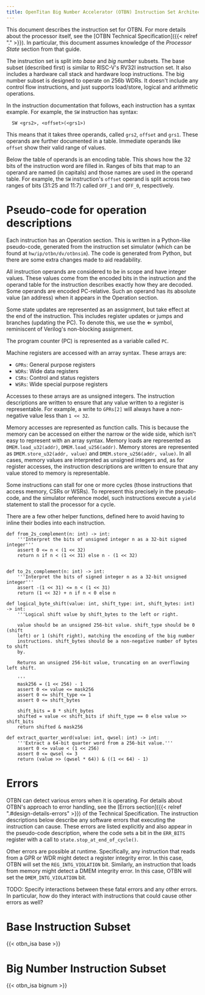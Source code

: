 ```yaml
---
title: OpenTitan Big Number Accelerator (OTBN) Instruction Set Architecture
---
```


This document describes the instruction set for OTBN.
For more details about the processor itself, see the [OTBN Technical Specification]({{< relref "." >}}).
In particular, this document assumes knowledge of the *Processor State* section from that guide.

The instruction set is split into *base* and *big number* subsets.
The base subset (described first) is similar to RISC-V's RV32I instruction set.
It also includes a hardware call stack and hardware loop instructions.
The big number subset is designed to operate on 256b WDRs.
It doesn't include any control flow instructions, and just supports load/store, logical and arithmetic operations.

In the instruction documentation that follows, each instruction has a syntax example.
For example, the `SW` instruction has syntax:
```
  SW <grs2>, <offset>(<grs1>)
```
This means that it takes three operands, called `grs2`, `offset` and `grs1`.
These operands are further documented in a table.
Immediate operands like `offset` show their valid range of values.

Below the table of operands is an encoding table.
This shows how the 32 bits of the instruction word are filled in.
Ranges of bits that map to an operand are named (in capitals) and those names are used in the operand table.
For example, the `SW` instruction's `offset` operand is split across two ranges of bits (31:25 and 11:7) called `OFF_1` and `OFF_0`, respectively.

# Pseudo-code for operation descriptions

Each instruction has an Operation section.
This is written in a Python-like pseudo-code, generated from the instruction set simulator (which can be found at `hw/ip/otbn/dv/otbnsim`).
The code is generated from Python, but there are some extra changes made to aid readability.

All instruction operands are considered to be in scope and have integer values.
These values come from the encoded bits in the instruction and the operand table for the instruction describes exactly how they are decoded.
Some operands are encoded PC-relative.
Such an operand has its absolute value (an address) when it appears in the Operation section.

Some state updates are represented as an assignment, but take effect at the end of the instruction.
This includes register updates or jumps and branches (updating the PC).
To denote this, we use the &#x21d0; symbol, reminiscent of Verilog's non-blocking assignment.

The program counter (PC) is represented as a variable called `PC`.

Machine registers are accessed with an array syntax.
These arrays are:

- `GPRs`: General purpose registers
- `WDRs`: Wide data registers
- `CSRs`: Control and status registers
- `WSRs`: Wide special purpose registers

Accesses to these arrays are as unsigned integers.
The instruction descriptions are written to ensure that any value written to a register is representable.
For example, a write to `GPRs[2]` will always have a non-negative value less than `1 << 32`.

Memory accesses are represented as function calls.
This is because the memory can be accessed on either the narrow or the wide side, which isn't easy to represent with an array syntax.
Memory loads are represented as `DMEM.load_u32(addr)`, `DMEM.load_u256(addr)`.
Memory stores are represented as `DMEM.store_u32(addr, value)` and `DMEM.store_u256(addr, value)`.
In all cases, memory values are interpreted as unsigned integers and, as for register accesses, the instruction descriptions are written to ensure that any value stored to memory is representable.

Some instructions can stall for one or more cycles (those instructions that access memory, CSRs or WSRs).
To represent this precisely in the pseudo-code, and the simulator reference model, such instructions execute a `yield` statement to stall the processor for a cycle.

There are a few other helper functions, defined here to avoid having to inline their bodies into each instruction.
```python3
def from_2s_complement(n: int) -> int:
    '''Interpret the bits of unsigned integer n as a 32-bit signed integer'''
    assert 0 <= n < (1 << 32)
    return n if n < (1 << 31) else n - (1 << 32)


def to_2s_complement(n: int) -> int:
    '''Interpret the bits of signed integer n as a 32-bit unsigned integer'''
    assert -(1 << 31) <= n < (1 << 31)
    return (1 << 32) + n if n < 0 else n

def logical_byte_shift(value: int, shift_type: int, shift_bytes: int) -> int:
    '''Logical shift value by shift_bytes to the left or right.

    value should be an unsigned 256-bit value. shift_type should be 0 (shift
    left) or 1 (shift right), matching the encoding of the big number
    instructions. shift_bytes should be a non-negative number of bytes to shift
    by.

    Returns an unsigned 256-bit value, truncating on an overflowing left shift.

    '''
    mask256 = (1 << 256) - 1
    assert 0 <= value <= mask256
    assert 0 <= shift_type <= 1
    assert 0 <= shift_bytes

    shift_bits = 8 * shift_bytes
    shifted = value << shift_bits if shift_type == 0 else value >> shift_bits
    return shifted & mask256

def extract_quarter_word(value: int, qwsel: int) -> int:
    '''Extract a 64-bit quarter word from a 256-bit value.'''
    assert 0 <= value < (1 << 256)
    assert 0 <= qwsel <= 3
    return (value >> (qwsel * 64)) & ((1 << 64) - 1)
```

# Errors

OTBN can detect various errors when it is operating.
For details about OTBN's approach to error handling, see the [Errors section]({{< relref ".#design-details-errors" >}}) of the Technical Specification.
The instruction descriptions below describe any software errors that executing the instruction can cause.
These errors are listed explicitly and also appear in the pseudo-code description, where the code sets a bit in the `ERR_BITS` register with a call to `state.stop_at_end_of_cycle()`.

Other errors are possible at runtime.
Specifically, any instruction that reads from a GPR or WDR might detect a register integrity error.
In this case, OTBN will set the `REG_INTG_VIOLATION` bit.
Similarly, an instruction that loads from memory might detect a DMEM integrity error.
In this case, OTBN will set the `DMEM_INTG_VIOLATION` bit.

TODO:
Specify interactions between these fatal errors and any other errors.
In particular, how do they interact with instructions that could cause other errors as well?

<!-- Documentation for the instructions in the ISA. Generated from ../data/insns.yml. -->
# Base Instruction Subset

{{< otbn_isa base >}}

# Big Number Instruction Subset

{{< otbn_isa bignum >}}

